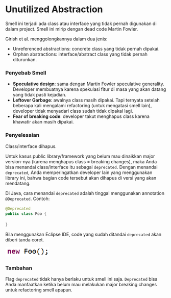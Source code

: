 # Unutilized Abstraction

Smell ini terjadi ada class atau interface yang tidak pernah digunakan di dalam project. Smell ini mirip dengan dead code Martin Fowler.

Girish et al. menggolongkannya dalam dua jenis:

- Unreferenced abstractions: concrete class yang tidak pernah dipakai.
- Orphan abstractions: interface/abstract class yang tidak pernah diturunkan.

### Penyebab Smell

- **Speculative design**: sama dengan Martin Fowler speculative generality. Developer membuatnya karena spekulasi fitur di masa yang akan datang yang tidak pasti kejadian.
- **Leftover Garbage**: awalnya class masih dipakai. Tapi ternyata setelah beberapa kali mengalami refactoring (untuk mengatasi smell lain), developer tidak menyadari class sudah tidak dipakai lagi.
- **Fear of breaking code**: developer takut menghapus class karena khawatir akan masih dipakai.

### Penyelesaian

Class/interface dihapus.

Untuk kasus public library/framework yang belum mau dinaikkan major version-nya (karena menghapus class = breaking changes), maka Anda bisa menandai class/interface itu sebagai `deprecated`. Dengan menandai `deprecated`, Anda memperingatkan developer lain yang menggunakan library ini, bahwa bagian code tersebut akan dihapus di versi yang akan mendatang.

Di Java, cara menandai `deprecated` adalah tinggal menggunakan annotation `@Deprecated`. Contoh:

```java
@Deprecated
public class Foo {

}
```

Bila menggunakan Eclipse IDE, code yang sudah ditandai `deprecated` akan diberi tanda coret.

![](deprecated.png)


### Tambahan

Flag `deprecated` tidak hanya berlaku untuk smell ini saja. `Deprecated` bisa Anda manfaatkan ketika belum mau melakukan major breaking changes untuk refactoring smell apapun.